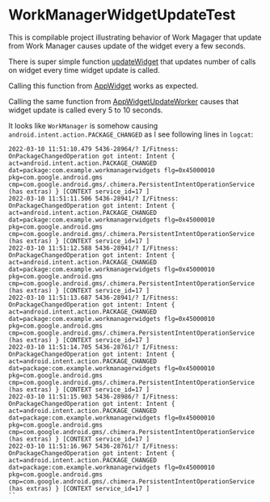 # WorkManagerWidgetUpdateTest

This is compilable project illustrating behavior of Work Magager that update from Work Manager causes update of the widget every a few seconds. 

There is super simple function [updateWidget](app/src/main/java/com/example/workmanagerwidgets/UpdateWidget.kt) that updates number of calls on widget every time widget update is called.

Calling this function from [AppWidget](app/src/main/java/com/example/workmanagerwidgets/AppWidget.kt) works as expected. 

Calling the same function from [AppWidgetUpdateWorker](app/src/main/java/com/example/workmanagerwidgets/AppWidgetUpdateWorker.kt) causes that widget update is called every 5 to 10 seconds.

It looks like `WorkManager` is somehow causing `android.intent.action.PACKAGE_CHANGED` as I see following lines in `logcat`:

```
2022-03-10 11:51:10.479 5436-28964/? I/Fitness: OnPackageChangedOperation got intent: Intent { act=android.intent.action.PACKAGE_CHANGED dat=package:com.example.workmanagerwidgets flg=0x45000010 pkg=com.google.android.gms cmp=com.google.android.gms/.chimera.PersistentIntentOperationService (has extras) } [CONTEXT service_id=17 ]
2022-03-10 11:51:11.506 5436-28941/? I/Fitness: OnPackageChangedOperation got intent: Intent { act=android.intent.action.PACKAGE_CHANGED dat=package:com.example.workmanagerwidgets flg=0x45000010 pkg=com.google.android.gms cmp=com.google.android.gms/.chimera.PersistentIntentOperationService (has extras) } [CONTEXT service_id=17 ]
2022-03-10 11:51:12.588 5436-28941/? I/Fitness: OnPackageChangedOperation got intent: Intent { act=android.intent.action.PACKAGE_CHANGED dat=package:com.example.workmanagerwidgets flg=0x45000010 pkg=com.google.android.gms cmp=com.google.android.gms/.chimera.PersistentIntentOperationService (has extras) } [CONTEXT service_id=17 ]
2022-03-10 11:51:13.687 5436-28941/? I/Fitness: OnPackageChangedOperation got intent: Intent { act=android.intent.action.PACKAGE_CHANGED dat=package:com.example.workmanagerwidgets flg=0x45000010 pkg=com.google.android.gms cmp=com.google.android.gms/.chimera.PersistentIntentOperationService (has extras) } [CONTEXT service_id=17 ]
2022-03-10 11:51:14.705 5436-28761/? I/Fitness: OnPackageChangedOperation got intent: Intent { act=android.intent.action.PACKAGE_CHANGED dat=package:com.example.workmanagerwidgets flg=0x45000010 pkg=com.google.android.gms cmp=com.google.android.gms/.chimera.PersistentIntentOperationService (has extras) } [CONTEXT service_id=17 ]
2022-03-10 11:51:15.903 5436-28986/? I/Fitness: OnPackageChangedOperation got intent: Intent { act=android.intent.action.PACKAGE_CHANGED dat=package:com.example.workmanagerwidgets flg=0x45000010 pkg=com.google.android.gms cmp=com.google.android.gms/.chimera.PersistentIntentOperationService (has extras) } [CONTEXT service_id=17 ]
2022-03-10 11:51:16.967 5436-28761/? I/Fitness: OnPackageChangedOperation got intent: Intent { act=android.intent.action.PACKAGE_CHANGED dat=package:com.example.workmanagerwidgets flg=0x45000010 pkg=com.google.android.gms cmp=com.google.android.gms/.chimera.PersistentIntentOperationService (has extras) } [CONTEXT service_id=17 ]
``
